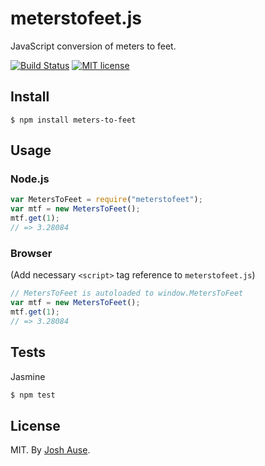 # meterstofeet.js

JavaScript conversion of meters to feet.

[![Build Status](https://travis-ci.org/joshause/meterstofeet.svg?branch=master)](https://travis-ci.org/joshause/meterstofeet)
[![MIT license](http://img.shields.io/badge/license-MIT-brightgreen.svg)](http://opensource.org/licenses/MIT)

## Install

```
$ npm install meters-to-feet
```

## Usage

### Node.js

```js
var MetersToFeet = require("meterstofeet");
var mtf = new MetersToFeet();
mtf.get(1);
// => 3.28084
```

### Browser

(Add necessary `<script>` tag reference to `meterstofeet.js`)

```js
// MetersToFeet is autoloaded to window.MetersToFeet
var mtf = new MetersToFeet();
mtf.get(1);
// => 3.28084
```

## Tests

Jasmine

```bash
$ npm test
```

## License

MIT. By [Josh Ause](http://www.github.com/joshause).
